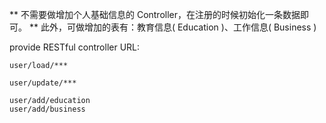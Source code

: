 ** 不需要做增加个人基础信息的 Controller，在注册的时候初始化一条数据即可。
** 此外，可做增加的表有：教育信息( Education )、工作信息( Business )

provide RESTful controller URL:

    user/load/***

    user/update/***

    user/add/education
    user/add/business